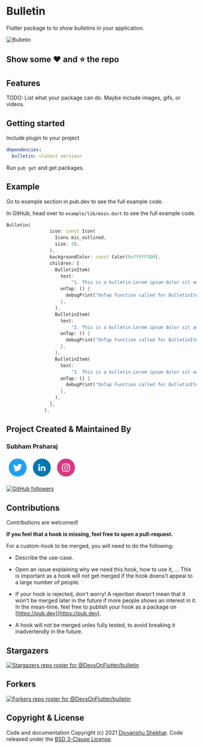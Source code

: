 # Bulletin

Flutter package to to show bulletins in your application.

<img src="https://i.imgur.com/Y8kadag.png" title="Bulletin"/>

## Show some :heart: and :star: the repo

<!-- ## Demo -->

## Features

TODO: List what your package can do. Maybe include images, gifs, or videos.

## Getting started

Include plugin to your project

```yml
dependencies:
  bulletin: <latest version>
```
Run `pub get` and get packages.

## Example
Go to example section in pub.dev to see the full example code.

In GitHub, head over to `example/lib/main.dart` to see the full example code.



```dart
Bulletin(
                icon: const Icon(
                  Icons.mic_outlined,
                  size: 20,
                ),
                backgroundColor: const Color(0xffFFF3D0),
                children: [
                  BulletinItem(
                    text:
                        "1. This is a bulletin.Lorem ipsum dolor sit amet, consectetur adipiscing elit. Morbi eget elementum libero.",
                    onTap: () {
                      debugPrint("OnTap Function called for BulletinItem 1 ");
                    },
                  ),
                  BulletinItem(
                    text:
                        "2. This is a bulletin.Lorem ipsum dolor sit amet, consectetur adipiscing elit. Morbi eget elementum libero.",
                    onTap: () {
                      debugPrint("OnTap Function called for BulletinItem 2 ");
                    },
                  ),
                  BulletinItem(
                    text:
                        "3. This is a bulletin.Lorem ipsum dolor sit amet, consectetur adipiscing elit. Morbi eget elementum libero.",
                    onTap: () {
                      debugPrint("OnTap Function called for BulletinItem 3 ");
                    },
                  ),
                ],
              ),
```

## Project Created & Maintained By

### Subham Praharaj

<a href="https://twitter.com/SubhamPraharaj6"><img src="https://github.com/aritraroy/social-icons/blob/master/twitter-icon.png?raw=true" width="60"></a> <a href="https://www.linkedin.com/in/subham-praharaj-66b172179/"><img src="https://github.com/aritraroy/social-icons/blob/master/linkedin-icon.png?raw=true" width="60"></a> <a href="https://instagram.com/the_champ_subham_865"><img src="https://github.com/aritraroy/social-icons/blob/master/instagram-icon.png?raw=true" width="60"></a>

[![GitHub followers](https://img.shields.io/github/followers/skpraharaj.svg?style=social&label=Follow)](https://github.com/skpraharaj/)

## Contributions

Contributions are welcomed!

**If you feel that a hook is missing, feel free to open a pull-request.**

For a custom-hook to be merged, you will need to do the following:

* Describe the use-case.

* Open an issue explaining why we need this hook, how to use it, ...
  This is important as a hook will not get merged if the hook doens't appeal to
  a large number of people.

* If your hook is rejected, don't worry! A rejection doesn't mean that it won't
  be merged later in the future if more people shows an interest in it.
  In the mean-time, feel free to publish your hook as a package on [https://pub.dev](https://pub.dev).

* A hook will not be merged unles fully tested, to avoid breaking it inadvertendly in the future.
  
## Stargazers

[![Stargazers repo roster for @DevsOnFlutter/bulletin](https://reporoster.com/stars/dark/DevsOnFlutter/bulletin)](https://github.com/DevsOnFlutter/bulletin/stargazers)

## Forkers

[![Forkers repo roster for @DevsOnFlutter/bulletin](https://reporoster.com/forks/dark/DevsOnFlutter/bulletin)](https://github.com/DevsOnFlutter/bulletin/network/members)

## Copyright & License

Code and documentation Copyright (c) 2021 [Divyanshu Shekhar](https://hackthedeveloper.com). Code released under the [BSD 3-Clause License](./LICENSE).

